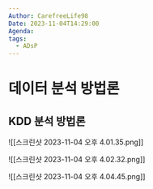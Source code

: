 ```yaml
---
Author: CarefreeLife98
Date: 2023-11-04T14:29:00
Agenda: 
tags:
  - ADsP
---
```

# 데이터 분석 방법론
## KDD 분석 방법론



![[스크린샷 2023-11-04 오후 4.01.35.png]]

![[스크린샷 2023-11-04 오후 4.02.32.png]]

![[스크린샷 2023-11-04 오후 4.04.45.png]]

